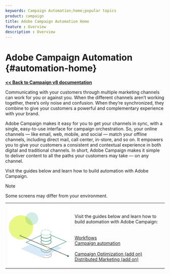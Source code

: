 ```yaml
---
keywords: Campaign Automation;home;popular topics
product: campaign
title: Adobe Campaign Automation Home
feature : Overview
description : Overview
---
```

# Adobe Campaign Automation {#automation-home}

**[<< Back to Campaign v8 documentation](https://experienceleague.adobe.com/docs/campaign/campaign-v8/campaign-home.html)**

Communicating with your customers through multiple marketing channels can work for you or against you. When the different channels aren’t working together, there’s only noise and confusion. When they’re synchronized, they combine to give your customers a powerful and complementary experience with your brand.

Adobe Campaign makes it easy for you to get your channels in sync, with a single, easy-to-use interface for campaign orchestration. So, your online channels — like email, web, mobile, and social — match your offline channels, including direct mail, call center, in-store, and so on. It empowers you to give your customers a consistent and contextual experience in both digital and traditional channels. In short, Adobe Campaign makes it simple to deliver content to all the paths your customers may take — on any channel.


Visit the guides below and learn how to build automation with Adobe Campaign.

>[!NOTE]
>Some screens may differ from your environment. 
>

<table>
<tr>
  <td valign="bottom">
      <img alt="automation" src="assets/add-ons.png"/>
  </td>
  <td valign="bottom">
 <div>
 <br>
 <div>Visit the guides below and learn how to build automation with Adobe Campaign:
</div>
<br>
<br>
    <a href="workflow/about-workflows.md">Workflows</a>
    </div>
    <div>
    <a href="campaigns/set-up-campaigns.md">Campaign automation</a>
    </div>
    <br>     
    <div>
    <a href="campaign-opt/campaign-typologies.md">Campaign Optimization (add on)</a>
    </div>
    <div>
    <a href="distributed-marketing/about-distributed-marketing.md">Distributed Marketing (add on)</a>
    </div>
    <br>
  </td>
</table>
